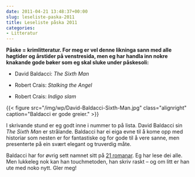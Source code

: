 ```yaml
---
date: 2011-04-21 13:48:37+00:00
slug: leseliste-paska-2011
title: Leseliste påska 2011
categories:
- Litteratur
---
```

**Påske = krimlitteratur. For meg er vel denne likninga sann med alle høgtider og årstider på venstresida, men eg har handla inn nokre knakande gode bøker som eg skal sluke under påskesoli:**

<!--more-->


  * David Baldacci: _The Sixth Man_

	
  * Robert Crais: _Stalking the Angel_

	
  * Robert Crais: _Indigo slam_


{{< figure src="/img/wp/David-Baldacci-Sixth-Man.jpg" class="alignright" caption="Baldacci er gode greier." >}}

I skrivande stund er eg godt inne i nummer to på lista. David Baldacci sin _The Sixth Man_ er strålande. Baldacci har ei eiga evne til å kome opp med historiar som nesten er for fantastiske og for gode til å vere sanne, men presenterte på ein svært elegant og truverdig måte.

Baldacci har for øvrig sett namnet sitt på [21 romanar](http://www.davidbaldacci.com/writing/novels). Eg har lese dei alle. Men lukkeleg nok kan han touchmetoden, han skriv raskt – og om litt er han ute med noko nytt. Gler meg!
